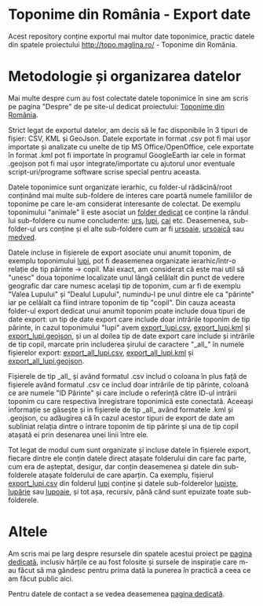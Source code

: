 # Toponime din România - Export date

   Acest repository conține exportul mai multor date toponimice, practic datele din spatele proiectului http://topo.maglina.ro/ - Toponime din România. 

# Metodologie și organizarea datelor

  Mai multe despre cum au fost colectate datele toponimice în sine am scris pe pagina "Despre" de pe site-ul dedicat proiectului: [Toponime din România](http://topo.maglina.ro/despre/).
  
  Strict legat de exportul datelor, am decis să le fac disponibile în 3 tipuri de fișier: CSV, KML și GeoJson. Datele exportate in format .csv pot fi mai ușor importate și analizate cu unelte de tip MS Office/OpenOffice, cele exportate în format .kml pot fi importate în programul GoogleEarth iar cele in format .geojson pot fi mai ușor integrate/importate cu ajutorul unor eventuale script-uri/programe software scrise special pentru aceasta.
  
  Datele toponimice sunt organizate ierarhic, cu folder-ul rădăcină/root conținând mai multe sub-foldere de interes care poartă numele familiilor de toponime pe care le-am considerat interesante de colectat. De exemplu toponimului "animale" îi este asociat un [folder dedicat](/animale) ce conține la rândul lui sub-foldere cu nume concludente: [urs](/animale/urs), [lupi](/animale/lupi), [cai](/animale/cai) etc. Deasemenea, sub-folder-ul urs conține și el alte sub-foldere cum ar fi [ursoaie](/animale/urs/ursoaie), [ursoaică](/animale/urs/ursoaic%C4%83) sau [medved](/animale/urs/medved).
  
  Datele incluse in fișierele de export asociate unui anumit toponim, de exemplu toponimului [lupi](/animale/lupi), pot fi deasemenea organizate ierarhic/într-o relație de tip părinte -> copil. Mai exact, am considerat că este mai util să "unesc" doua toponime localizate unul lângă celălalt din punct de vedere geografic dar care numesc același tip de toponim, cum ar fi de exemplu "Valea Lupului" și "Dealul Lupului", numindu-l pe unul dintre ele ca "părinte" iar pe celălalt ca fiind intrare toponim de tip "copil". Din cauza aceasta folder-ul export dedicat unui anumit toponim poate include doua tipuri de date export: un tip de date export care include doar intrările toponim de tip părinte, in cazul toponimului "lupi" avem [export_lupi.csv](/animale/lupi/export_lupi.csv), [export_lupi.kml](/animale/lupi/export_lupi.kml) și [export_lupi.geojson](/animale/lupi/export_lupi.geojson), și un al doilea tip de date export care include și intrările de tip copil, marcate prin includerea șirului de caractere "\_all\_" în numele fișierelor export: [export_all_lupi.csv](/animale/lupi/export_all_lupi.csv), [export_all_lupi.kml](/animale/lupi/export_all_lupi.kml) și [export_all_lupi.geojson](/animale/lupi/export_all_lupi.geojson).
  
  Fișierele de tip \_all\_ și având formatul .csv includ o coloana în plus față de fișierele având formatul .csv ce includ doar intrările de tip părinte, coloană ce are numele "ID Părinte" și care include o referință către ID-ul intrării toponim cu care respectiva înregistrare toponimică este conectată. Aceeași informație se găsește și in fișierele de tip \_all\_ având formatele .kml și .geojson, cu adăugirea că în cazul acestor tipuri de export de date am subliniat relația dintre o intrare toponim de tip părinte și una de tip copil atașată ei prin desenarea unei linii între ele.
  
  Tot legat de modul cum sunt  organizate și incluse datele în fișierele export, fiecare dintre ele conțin datele direct atașate folderului din care fac parte, cum era de așteptat, desigur, dar conțin deasemenea și datele din sub-folderele atașate folderului de care aparțin. Ca exemplu, fișierul [export_lupi.csv](/animale/lupi/export_lupi.csv) din folderul [lupi](/animale/lupi) conține și datele sub-folderelor [lupiște](/animale/lupi/lupiște), [lupărie](/animale/lupi/lupărie) sau [lupoaie](/animale/lupi/lupoaie), și tot așa, recursiv, până când sunt epuizate toate sub-folderele. 
  
# Altele

  Am scris mai pe larg despre resursele din spatele acestui proiect pe [pagina dedicată](http://topo.maglina.ro/resurse/), inclusiv hărțile ce au fost folosite și sursele de inspirație care m-au făcut să ma gândesc pentru prima dată la punerea în practică a ceea ce am făcut public aici.
  
  Pentru datele de contact a se vedea deasemenea [pagina dedicată](http://topo.maglina.ro/contact/).
  
